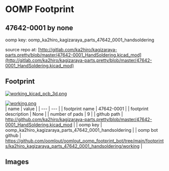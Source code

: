 # OOMP Footprint  
## 47642-0001  by none  
  
oomp key: oomp_ka2hiro_kagizaraya_parts_47642_0001_handsoldering  
  
source repo at: [http://gitlab.com/ka2hiro/kagizaraya-parts.pretty/blob/master/47642-0001_HandSoldering.kicad_mod](http://gitlab.com/ka2hiro/kagizaraya-parts.pretty/blob/master/47642-0001_HandSoldering.kicad_mod)  
## Footprint  
  
[![working_kicad_pcb_3d.png](working_kicad_pcb_3d_600.png)](working_kicad_pcb_3d.png)  
  
[![working.png](working_600.png)](working.png)  
| name | value | 
| --- | --- | 
| footprint name | 47642-0001 | 
| footprint description | None | 
| number of pads | 9 | 
| github path | http://github.com/ka2hiro/kagizaraya-parts.pretty/blob/master/47642-0001_HandSoldering.kicad_mod | 
| oomp key | oomp_ka2hiro_kagizaraya_parts_47642_0001_handsoldering | 
| oomp bot github | https://github.com/oomlout/oomlout_oomp_footprint_bot/tree/main/footprints/ka2hiro_kagizaraya_parts_47642_0001_handsoldering/working | 
## Images  
